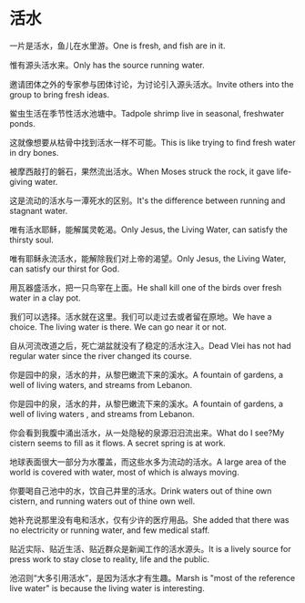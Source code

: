 # 活水

<p><span class="chinese">一片是活水，鱼儿在水里游。</span><span class="english">One is fresh, and fish are in it.</span></p>

<p><span class="chinese">惟有源头活水来。</span><span class="english">Only has the source running water.</span></p>

<p><span class="chinese">邀请团体之外的专家参与团体讨论，为讨论引入源头活水。</span><span class="english">Invite others into the group to bring fresh ideas.</span></p>

<p><span class="chinese">鲎虫生活在季节性活水池塘中。</span><span class="english">Tadpole shrimp live in seasonal, freshwater ponds.</span></p>

<p><span class="chinese">这就像想要从枯骨中找到活水一样不可能。</span><span class="english">This is like trying to find fresh water in dry bones.</span></p>

<p><span class="chinese">被摩西敲打的磐石，果然流出活水。</span><span class="english">When Moses struck the rock, it gave life-giving water.</span></p>

<p><span class="chinese">这是流动的活水与一潭死水的区别。</span><span class="english">It's the difference between running and stagnant water.</span></p>

<p><span class="chinese">唯有活水耶稣，能解属灵乾渴。</span><span class="english">Only Jesus, the Living Water, can satisfy the thirsty soul.</span></p>

<p><span class="chinese">唯有耶稣永流活水，能解除我们对上帝的渴望。</span><span class="english">Only Jesus, the Living Water, can satisfy our thirst for God.</span></p>

<p><span class="chinese">用瓦器盛活水，把一只鸟宰在上面。</span><span class="english">He shall kill one of the birds over fresh water in a clay pot.</span></p>

<p><span class="chinese">我们可以选择。活水就在这里。我们可以走过去或者留在原地。</span><span class="english">We have a choice. The living water is there. We can go near it or not.</span></p>

<p><span class="chinese">自从河流改道之后，死亡湖盆就没有了稳定的活水注入。</span><span class="english">Dead Vlei has not had regular water since the river changed its course.</span></p>

<p><span class="chinese">你是园中的泉，活水的井，从黎巴嫩流下来的溪水。</span><span class="english">A fountain of gardens, a well of living waters, and streams from Lebanon.</span></p>

<p><span class="chinese">你是园中的泉，活水的井，从黎巴嫩流下来的溪水。</span><span class="english">A fountain of gardens, a well of living waters , and streams from Lebanon.</span></p>

<p><span class="chinese">你会看到我腹中涌出活水，从一处隐秘的泉源汨汨流出来。</span><span class="english">What do I see?My cistern seems to fill as it flows. A secret spring is at work.</span></p>

<p><span class="chinese">地球表面很大一部分为水覆盖，而这些水多为流动的活水。</span><span class="english">A large area of the world is covered with water, most of which is always moving.</span></p>

<p><span class="chinese">你要喝自己池中的水，饮自己井里的活水。</span><span class="english">Drink waters out of thine own cistern, and running waters out of thine own well.</span></p>

<p><span class="chinese">她补充说那里没有电和活水，仅有少许的医疗用品。</span><span class="english">She added that there was no electricity or running water, and few medical staff.</span></p>

<p><span class="chinese">贴近实际、贴近生活、贴近群众是新闻工作的活水源头。</span><span class="english">It is a lively source for press work to stay close to reality, life and the public.</span></p>

<p><span class="chinese">池沼则“大多引用活水”，是因为活水才有生趣。</span><span class="english">Marsh is "most of the reference live water" is because the living water is interesting.</span></p>

